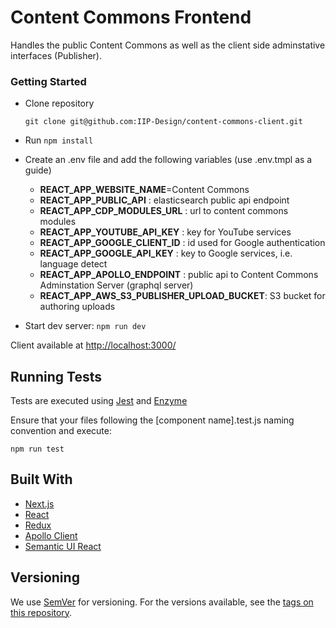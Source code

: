 # Content Commons Frontend

Handles the public Content Commons as well as the client side adminstative interfaces (Publisher).

### Getting Started

- Clone repository

  ```
  git clone git@github.com:IIP-Design/content-commons-client.git
  ```

- Run `npm install`
- Create an .env file and add the following variables (use .env.tmpl as a guide)

  - **REACT_APP_WEBSITE_NAME**=Content Commons
  - **REACT_APP_PUBLIC_API** : elasticsearch public api endpoint
  - **REACT_APP_CDP_MODULES_URL** : url to content commons modules
  - **REACT_APP_YOUTUBE_API_KEY** : key for YouTube services
  - **REACT_APP_GOOGLE_CLIENT_ID** : id used for Google authentication
  - **REACT_APP_GOOGLE_API_KEY** : key to Google services, i.e. language detect
  - **REACT_APP_APOLLO_ENDPOINT** : public api to Content Commons Adminstation Server (graphql server)
  - **REACT_APP_AWS_S3_PUBLISHER_UPLOAD_BUCKET**: S3 bucket for authoring uploads

- Start dev server: `npm run dev`

Client available at [http://localhost:3000/](http://localhost:3000/)

## Running Tests

Tests are executed using [Jest](https://jestjs.io/en/) and [Enzyme](https://airbnb.io/enzyme/)

Ensure that your files following the [component name].test.js naming convention and execute:

```
npm run test
```

## Built With

- [Next.js](https://nextjs.org/)
- [React](https://reactjs.org/)
- [Redux](https://redux.js.org/)
- [Apollo Client](https://www.apollographql.com/docs/react/)
- [Semantic UI React](https://react.semantic-ui.com/)

## Versioning

We use [SemVer](http://semver.org/) for versioning. For the versions available, see the [tags on this repository](https://github.com/IIP-Design/content-commons-client/tags).
